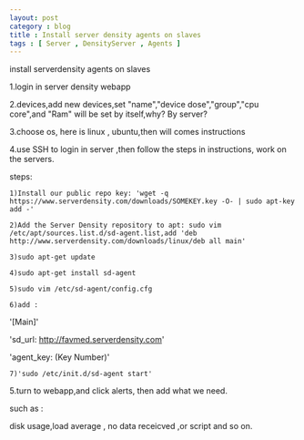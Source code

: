 ```yaml
---
layout: post
category : blog
title : Install server density agents on slaves 
tags : [ Server , DensityServer , Agents ]
---
```

install serverdensity agents on slaves

1.login in server density webapp

2.devices,add new devices,set "name","device dose","group","cpu core",and "Ram" will be set by itself,why? By server?

3.choose os, here is linux , ubuntu,then will comes instructions

4.use SSH to login in server ,then follow the steps in instructions, work on the servers.

   steps:

	1)Install our public repo key: 'wget -q https://www.serverdensity.com/downloads/SOMEKEY.key -O- | sudo apt-key add -'

	2)Add the Server Density repository to apt: sudo vim  /etc/apt/sources.list.d/sd-agent.list,add 'deb http://www.serverdensity.com/downloads/linux/deb all main'

	3)sudo apt-get update 

	4)sudo apt-get install sd-agent

	5)sudo vim /etc/sd-agent/config.cfg

	6)add :

'[Main]'

'sd_url: http://favmed.serverdensity.com'

'agent_key: (Key Number)'

	7)'sudo /etc/init.d/sd-agent start'

5.turn to webapp,and click alerts, then add what we need.

such as :

disk usage,load average , no data receicved ,or script and so on.


